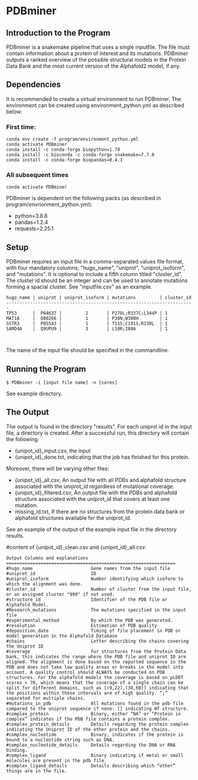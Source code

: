 # PDBminer

## Introduction to the Program 
PDBminer is a snakemake pipeline that uses a single inputfile. The file must contain information about a protein of interest and its mutations. 
PDBminer outputs a ranked overview of the possible structural models in the Protein Data Bank and the most current version of the Alphafold2 model, if any.

## Dependencies

It is recommended to create a virtual environment to run PDBminer. The environment can be created using environment_python.yml as described below:

### First time:

```
conda env create -f program/environment_python.yml 
conda activate PDBminer
conda install -c conda-forge biopython=1.78
conda install -c bioconda -c conda-forge snakemake=7.7.0
conda install -c conda-forge biopandas=0.4.1
```

### All subsequent times

```
conda activate PDBminer
```

PDBminer is dependent on the following packs (as described in program/envrionment_python.yml):

* python=3.8.8
* pandas=1.2.4
* requests=2.25.1

## Setup
PDBminer requires an input file in a comma-separated values file format, with four mandatory columns; "hugo_name", "uniprot", "uniprot_isoform", and "mutations". It is optional to include a fifth column titled "cluster_id". 
The cluster id should be an integer and can be used to annotate mutations forming a spacial cluster. See "inputfile.csv" as an example. 

```
hugo_name | uniprot | uniprot_isoform | mutations         | cluster_id
-----------------------------------------------------------------------
TP53      |  P04637 |         2       | P278L;R337C;L344P | 1
MAT1A     |  Q00266 |         1       | P30N;W300H        | 1
SSTR3     |  P05543 |         1       | T11S;C191S;R330L  | 1
SAMD4A    |  Q9UPU9 |         3       | L10R;I80A         | 1

        
```
The name of the input file should be specified in the commandline. 

## Running the Program

```
$ PDBminer -i [input file name] -n [cores]
```
See example directory.

## The Output
The output is found in the directory "results".
For each uniprot id in the input file, a directory is created. After a successful run, this directory will contain the following: 

* {unipot_id}_input.csv, the input
* {unipot_id}_done.txt, indicating that the job has finished for this protein.

Moreover, there will be varying other files: 

* {unipot_id}_all.csv, An output file with all PDBs and alphafold structure associated with the uniprot_id regardless of mutational coverage.
* {unipot_id}_filtered.csv, An output file with the PDBs and alphafold structure associated with the uniprot_id that covers at least one mutation.
* missing_id.txt, If there are no structures from the protein data bank or alphafold structures available for the uniprot_id.

See an example of the output of the example input file in the directory results.

#content of {unipot_id}_clean.csv and {unipot_id}_all.csv:

```
Output Columns and explanations
================================================================
#hugo_name                      Gene names from the input file
#uniprot_id                     ID 
#uniprot_isoform                Number identifying which isoform to which the alignment was done. 
#cluster_id                     Number of cluster from the input file, or an assigned cluster "999" if not used. 
#structure_id                   Identifier of the PDB file or Alphafold Model.
#Research_mutations             The mutations specified in the input file
#experimental_method            By which the PDB was generated.
#resolution                     Estimation of PDB quality
#deposition_date                Timing of file placement in PDB or model generation in the Alphafold Database
#chains                         Letter describing the chains covering the Uniprot ID 
#coverage                       For structures from the Protein Data bank, this indicates the range where the PDB file and uniprot ID are aligned. The alignment is done based on the reported sequence in the PDB and does not take low quality areas or breaks in the model into account. A quality control should ALWAYS be conducted on PDB structures. For the alphafold models the coverage is based on pLDDT scores > 70, which means that the coverage of a single chain can be split for different domains, such as [(9,22),(30,60)] indicating that the positions within these intervals are of high quality. “;” separated for multiple chains.
#mutations_in_pdb               All mutations found in the pdb file compared to the uniprot sequence if none: [] indicating WT structure.
#complex_protein                Binary, either “NA” or “Protein in complex” indicates if the PDB file contains a protein complex.
#complex_protein_details        Details regarding the protein complex indicating the Uniprot ID of the other protein and the chains.
#complex_nucleotide             Binary, indicates if the protein is bound to a nucleotide string such as DNA.
#complex_nucleotide_details     Details regarding the DNA or RNA binding. 
#complex_ligand                 Binary indicating if metal or small molecules are present in the pdb file.
#complex_ligand_details         Details describing which “other” things are in the file.

```

